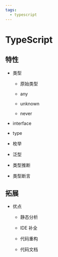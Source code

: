 ```yaml
---
tags:
  - typescript
---
```

# TypeScript

## 特性

- 类型

   - 原始类型

   - any

   - unknown

   - never

- interface

- type

- 枚举

- 泛型

- 类型推断

- 类型断言

## 拓展

- 优点

   - 静态分析

   - IDE 补全

   - 代码重构

   - 代码文档